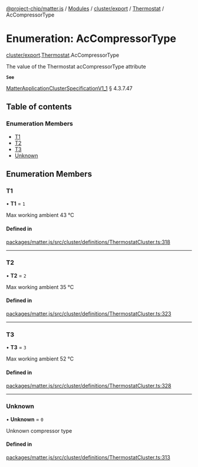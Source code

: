 [@project-chip/matter.js](../README.md) / [Modules](../modules.md) / [cluster/export](../modules/cluster_export.md) / [Thermostat](../modules/cluster_export.Thermostat.md) / AcCompressorType

# Enumeration: AcCompressorType

[cluster/export](../modules/cluster_export.md).[Thermostat](../modules/cluster_export.Thermostat.md).AcCompressorType

The value of the Thermostat acCompressorType attribute

**`See`**

[MatterApplicationClusterSpecificationV1_1](../interfaces/spec_export.MatterApplicationClusterSpecificationV1_1.md) § 4.3.7.47

## Table of contents

### Enumeration Members

- [T1](cluster_export.Thermostat.AcCompressorType.md#t1)
- [T2](cluster_export.Thermostat.AcCompressorType.md#t2)
- [T3](cluster_export.Thermostat.AcCompressorType.md#t3)
- [Unknown](cluster_export.Thermostat.AcCompressorType.md#unknown)

## Enumeration Members

### T1

• **T1** = ``1``

Max working ambient 43 °C

#### Defined in

[packages/matter.js/src/cluster/definitions/ThermostatCluster.ts:318](https://github.com/project-chip/matter.js/blob/c15b1068/packages/matter.js/src/cluster/definitions/ThermostatCluster.ts#L318)

___

### T2

• **T2** = ``2``

Max working ambient 35 °C

#### Defined in

[packages/matter.js/src/cluster/definitions/ThermostatCluster.ts:323](https://github.com/project-chip/matter.js/blob/c15b1068/packages/matter.js/src/cluster/definitions/ThermostatCluster.ts#L323)

___

### T3

• **T3** = ``3``

Max working ambient 52 °C

#### Defined in

[packages/matter.js/src/cluster/definitions/ThermostatCluster.ts:328](https://github.com/project-chip/matter.js/blob/c15b1068/packages/matter.js/src/cluster/definitions/ThermostatCluster.ts#L328)

___

### Unknown

• **Unknown** = ``0``

Unknown compressor type

#### Defined in

[packages/matter.js/src/cluster/definitions/ThermostatCluster.ts:313](https://github.com/project-chip/matter.js/blob/c15b1068/packages/matter.js/src/cluster/definitions/ThermostatCluster.ts#L313)
